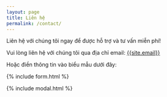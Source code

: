 ```yaml
---
layout: page
title: Liên hệ
permalink: /contact/
---
```


Liên hệ với chúng tôi ngay để được hỗ trợ và tư vấn miễn phí!

Vui lòng liên hệ với chúng tôi qua địa chỉ email: [{{site.email}}](mailto:{{site.email}})

Hoặc điền thông tin vào biểu mẫu dưới đây:

{% include form.html %}

{% include modal.html %}
